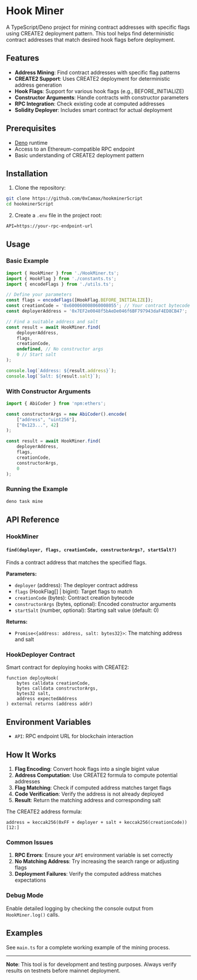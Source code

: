 # Hook Miner

A TypeScript/Deno project for mining contract addresses with specific flags using CREATE2 deployment pattern. This tool helps find deterministic contract addresses that match desired hook flags before deployment.

## Features

- **Address Mining**: Find contract addresses with specific flag patterns
- **CREATE2 Support**: Uses CREATE2 deployment for deterministic address generation
- **Hook Flags**: Support for various hook flags (e.g., BEFORE_INITIALIZE)
- **Constructor Arguments**: Handle contracts with constructor parameters
- **RPC Integration**: Check existing code at computed addresses
- **Solidity Deployer**: Includes smart contract for actual deployment

## Prerequisites

- [Deno](https://deno.land/) runtime
- Access to an Ethereum-compatible RPC endpoint
- Basic understanding of CREATE2 deployment pattern

## Installation

1. Clone the repository:
```bash
git clone https://github.com/0xCamax/hookminerScript
cd hookminerScript
```

2. Create a `.env` file in the project root:
```env
API=https://your-rpc-endpoint-url
```

## Usage

### Basic Example

```typescript
import { HookMiner } from './HookMiner.ts';
import { HookFlag } from './constants.ts';
import { encodeFlags } from './utils.ts';

// Define your parameters
const flags = encodeFlags([HookFlag.BEFORE_INITIALIZE]);
const creationCode = '0x600060008060008055'; // Your contract bytecode
const deployerAddress = '0x7EF2e0048f5bAeDe046f6BF797943daF4ED8CB47';

// Find a suitable address and salt
const result = await HookMiner.find(
    deployerAddress,
    flags,
    creationCode,
    undefined, // No constructor args
    0 // Start salt
);

console.log(`Address: ${result.address}`);
console.log(`Salt: ${result.salt}`);
```

### With Constructor Arguments

```typescript
import { AbiCoder } from 'npm:ethers';

const constructorArgs = new AbiCoder().encode(
    ["address", "uint256"], 
    ["0x123...", 42]
);

const result = await HookMiner.find(
    deployerAddress,
    flags,
    creationCode,
    constructorArgs,
    0
);
```

### Running the Example

```bash
deno task mine
```

## API Reference

### HookMiner

#### `find(deployer, flags, creationCode, constructorArgs?, startSalt?)`

Finds a contract address that matches the specified flags.

**Parameters:**
- `deployer` (address): The deployer contract address
- `flags` (HookFlag[] | bigint): Target flags to match
- `creationCode` (bytes): Contract creation bytecode
- `constructorArgs` (bytes, optional): Encoded constructor arguments
- `startSalt` (number, optional): Starting salt value (default: 0)

**Returns:**
- `Promise<{address: address, salt: bytes32}>`: The matching address and salt

### HookDeployer Contract

Smart contract for deploying hooks with CREATE2:

```solidity
function deployHook(
    bytes calldata creationCode,
    bytes calldata constructorArgs,
    bytes32 salt,
    address expectedAddress
) external returns (address addr)
```

## Environment Variables

- `API`: RPC endpoint URL for blockchain interaction

## How It Works

1. **Flag Encoding**: Convert hook flags into a single bigint value
2. **Address Computation**: Use CREATE2 formula to compute potential addresses
3. **Flag Matching**: Check if computed address matches target flags
4. **Code Verification**: Verify the address is not already deployed
5. **Result**: Return the matching address and corresponding salt

The CREATE2 address formula:
```
address = keccak256(0xFF + deployer + salt + keccak256(creationCode))[12:]
```


### Common Issues

1. **RPC Errors**: Ensure your `API` environment variable is set correctly
2. **No Matching Address**: Try increasing the search range or adjusting flags
3. **Deployment Failures**: Verify the computed address matches expectations

### Debug Mode

Enable detailed logging by checking the console output from `HookMiner.log()` calls.

## Examples

See `main.ts` for a complete working example of the mining process.

---

**Note**: This tool is for development and testing purposes. Always verify results on testnets before mainnet deployment.